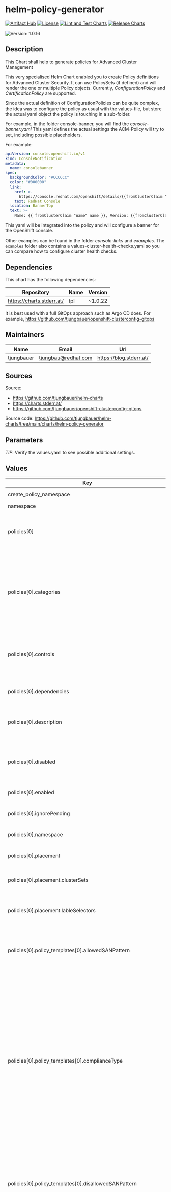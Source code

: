 

# helm-policy-generator

  [![Artifact Hub](https://img.shields.io/endpoint?url=https://artifacthub.io/badge/repository/openshift-bootstraps)](https://artifacthub.io/packages/search?repo=openshift-bootstraps)
  [![License](https://img.shields.io/badge/License-Apache_2.0-blue.svg)](https://opensource.org/licenses/Apache-2.0)
  [![Lint and Test Charts](https://github.com/tjungbauer/helm-charts/actions/workflows/lint_and_test_charts.yml/badge.svg)](https://github.com/tjungbauer/helm-charts/actions/workflows/lint_and_test_charts.yml)
  [![Release Charts](https://github.com/tjungbauer/helm-charts/actions/workflows/release.yml/badge.svg)](https://github.com/tjungbauer/helm-charts/actions/workflows/release.yml)

  ![Version: 1.0.16](https://img.shields.io/badge/Version-1.0.16-informational?style=flat-square)

 

  ## Description

  This Chart shall help to generate policies for Advanced Cluster Management

This very specialised Helm Chart enabled you to create Policy definitions for Advanced Cluster Security.
It can use PolicySets (if defined) and will render the one or multiple Policy objects.
Currently, *ConfigurationPolicy* and *CertificationPolicy* are supported.

Since the actual definition of ConfigurationPolicies can be quite complex, the idea was to configure the policy as usual with the values-file,
but store the actual yaml object the policy is touching in a sub-folder.

For example, in the folder console-banner, you will find the *console-banner.yaml*
This yaml defines the actual settings the ACM-Policy will try to set, including possible placeholders.

For example:

```yaml
apiVersion: console.openshift.io/v1
kind: ConsoleNotification
metadata:
  name: consolebanner
spec:
  backgroundColor: "#CCCCCC"
  color: "#000000"
  link:
    href: >-
      https://console.redhat.com/openshift/details/{{fromClusterClaim "id.openshift.io" }}
    text: RedHat Console
  location: BannerTop
  text: >-
    Name: {{ fromClusterClaim "name" name }}, Version: {{fromClusterClaim "version.openshift.io" }}
```

This yaml will be integrated into the policy and will configure a banner for the OpenShift console.

Other examples can be found in the folder *console-links* and *examples*. The `examples` folder also contains a values-cluster-health-checks.yaml so you can compare how to configure cluster health checks.

## Dependencies

This chart has the following dependencies:

| Repository | Name | Version |
|------------|------|---------|
| https://charts.stderr.at/ | tpl | ~1.0.22 |

It is best used with a full GitOps approach such as Argo CD does. For example, https://github.com/tjungbauer/openshift-clusterconfig-gitops

## Maintainers

| Name | Email | Url |
| ---- | ------ | --- |
| tjungbauer | <tjungbau@redhat.com> | <https://blog.stderr.at/> |

## Sources
Source:
* <https://github.com/tjungbauer/helm-charts>
* <https://charts.stderr.at/>
* <https://github.com/tjungbauer/openshift-clusterconfig-gitops>

Source code: https://github.com/tjungbauer/helm-charts/tree/main/charts/helm-policy-generator

## Parameters

*TIP*: Verify the values.yaml to see possible additional settings.

## Values

| Key | Type | Default | Description |
|-----|------|---------|-------------|
| create_policy_namespace | bool | false | Create Namespace for the policy Yes/No |
| namespace | string | `"policy-hub"` |  |
| policies[0] | object | `{"categories":["CM Configuration Management"],"controls":["CM Console Customizations"],"dependencies":[{"apiVersion":"policy.open-cluster-management.io/v1","compliance":"Compliant","kind":"Policy","name":"","namespace":""}],"description":"","disabled":"false","enabled":true,"ignorePending":false,"namespace":"policy-hub","placement":{"clusterSets":["hub"],"lableSelectors":[{"key":"name","operator":"In","values":["local-cluster"]}]},"policy_templates":[{"allowedSANPattern":"","complianceType":"musthave","disallowedSANPattern":"","evaluationInterval":{"compliant":"45m","noncompliant":"45s"},"extraDependencies":[{"apiVersion":"policy.open-cluster-management.io/v1","compliance":"Compliant","kind":"Policy","name":"","namespace":""}],"kind":"ConfigurationPolicy","maximumCADuration":"100h","maximumDuration":"100h","minimumCADuration":"400h","minimumDuration":"100h","name":"console-banner","name_use_template_filename":"true","namespaceSelector":{"exclude":[],"include":[],"matchExpressions":[{"key":"name","operator":"In","values":["local-cluster"]}],"matchLabels":{"component":"redis","env":"test"}},"path":"console-banner","pruneObjectBehavior":"DeleteIfCreated","remediationAction":"enforce","severity":"low"}],"policyname":"console-banner","remediationAction":"inform","standards":["Baseline 2023v1"]}` | The name for identifying the policy resource. |
| policies[0].categories | list | empty | A security control category represent specific requirements for one or more standards. For example, a System and Information Integrity category might indicate that your policy contains a data transfer protocol to protect personal information, as required by the HIPAA and PCI standards. This is used only when policyDefaults.catagories is not set. |
| policies[0].controls | list | empty | The name of the security control that is being checked. For example, Access Control or System and Information Integrity. This is used only when policyDefaults.catagories is not set. |
| policies[0].dependencies | list | `[{"apiVersion":"policy.open-cluster-management.io/v1","compliance":"Compliant","kind":"Policy","name":"","namespace":""}]` | Dependencies are used to create a list of dependency objects detailed with extra considerations for compliance. |
| policies[0].description | string | empty | Local description of the policy. Simply adds an annotation. This is only set when policyDefaults.desciption is NOT set. |
| policies[0].disabled | string | true | The disabled parameter provides the ability to enable and disable your policies in the context of ACM.  Set the value to true or false explicitly set the value to false to activate the policy |
| policies[0].enabled | bool | false | Enable this policy in this Chart or not. |
| policies[0].ignorePending | bool | empty | Used to mark a policy template as compliant until the dependency criteria is verified. Values:   - true   - false |
| policies[0].namespace | string | `"policy-hub"` | Namespace of the policy. This namespace must exist! |
| policies[0].placement | object | empty | Places a policy to a cluster with selected labels and or clusterSet This is used when the PolicySet does NOT define a placement |
| policies[0].placement.clusterSets | list | empty | A clusterSet the policy to bind to. The clusterSet must exist. Optional |
| policies[0].placement.lableSelectors | list | empty | Required cluster selectors Selects a cluster based on its labels. For example: name euqals to "local-cluster" multiple selectors can be defined, which must all be true |
| policies[0].policy_templates[0].allowedSANPattern | string | `""` | Only if CertificatePolicy! A regular expression that must match every SAN entry that you have defined in your certificates. This parameter checks DNS names against patterns.  Optional |
| policies[0].policy_templates[0].complianceType | string | musthave | Used to define the desired state of the Kubernetes object on the managed clusters. You must use one of the following verbs as the parameter value: mustonlyhave: Indicates that an object must exist with the exact fields and values as               defined in the objectDefinition. musthave: Indicates an object must exist with the same fields as specified in the objectDefinition.           Any existing fields on the object that are not specified in the object-template           are ignored. In general, array values are appended. The exception for the array to be           patched is when the item contains a name key with a value that matches an existing item. Use a           fully defined objectDefinition using the mustonlyhave compliance type, if you want to           replace the array. mustnothave: Indicates that an object with the same fields as specified in the objectDefinition              cannot exist. |
| policies[0].policy_templates[0].disallowedSANPattern | string | `""` | Only if CertificatePolicy! A regular expression that must not match any SAN entries you have defined in your certificates. This parameter checks DNS names against patterns. Note: To detect wild-card certificate, use the following SAN pattern:    disallowedSANPattern: "[\\*]"  Optional |
| policies[0].policy_templates[0].evaluationInterval | object | `{"compliant":"45m","noncompliant":"45s"}` | Used to define how often the policy is evaluated when it is in the compliant state. The values must be in the format of a duration which is a sequence of numbers with time unit suffixes. For example, 12h30m5s represents 12 hours, 30 minutes, and 5 seconds. It can also be set to never so that the policy is not reevaluated on the compliant cluster, unless the policy spec is updated. By default, the minimum time between evaluations for configuration policies is approximately 10 seconds. (This can be longer if the configuration policy controller is saturated on the managed cluster.) Optional |
| policies[0].policy_templates[0].extraDependencies | list | `[{"apiVersion":"policy.open-cluster-management.io/v1","compliance":"Compliant","kind":"Policy","name":"","namespace":""}]` | For policy templates, this is used to create a list of dependency objects detailed with extra considerations for compliance. |
| policies[0].policy_templates[0].extraDependencies[0] | object | `{"apiVersion":"policy.open-cluster-management.io/v1","compliance":"Compliant","kind":"Policy","name":"","namespace":""}` | The name of the object being depended on. |
| policies[0].policy_templates[0].extraDependencies[0].apiVersion | string | `"policy.open-cluster-management.io/v1"` | The API version of the object. The default value is policy.opencluster-management.io/v1 |
| policies[0].policy_templates[0].extraDependencies[0].compliance | string | `"Compliant"` | The compliance state the object needs to be in. The default value is Compliant. |
| policies[0].policy_templates[0].extraDependencies[0].kind | string | `"Policy"` | The kind of the object. By default, the kind is set to Policy, but can also be other kinds that have compliance state, such as ConfigurationPolicy. |
| policies[0].policy_templates[0].extraDependencies[0].namespace | string | `""` | The namespace of the object being depended on. The default is the namespace of policies set for the Policy Generator. |
| policies[0].policy_templates[0].kind | string | ConfigurationPolicy | Optional: only required when CertificatePolicy shall be defined Currently two are defined: ConfigurationPolicy and CertificationPolicy |
| policies[0].policy_templates[0].maximumCADuration | string | `"100h"` | Only if CertificatePolicy! Set a value to identify signing certificates that have been created with a duration that exceeds your defined limit.  Optional |
| policies[0].policy_templates[0].maximumDuration | string | `"100h"` | Only if CertificatePolicy! Set a value to identify certificates that have been created with a duration that exceeds your desired limit.  Optional |
| policies[0].policy_templates[0].minimumCADuration | string | `"400h"` | Only if CertificatePolicy! Set a value to identify signing certificates that might expire soon with a different value from other certificates. If the parameter value is not specified, the CA certificate expiration is the value used for the minimumDuration.  Optional |
| policies[0].policy_templates[0].minimumDuration | string | 100h | Only if CertificatePolicy! When a value is not specified, the default value is 100h. This parameter specifies the smallest duration (in hours) before a certificate is considered noncompliant.  Required |
| policies[0].policy_templates[0].name_use_template_filename | string | `"true"` | In case multiple policy_templates are used, you can either use the "randomizer" do set unique names, or use the name of the file where the policy_template is defined. For example: file/myfile.yaml would name the policy_template as "myfile" Optional @efault -- empty |
| policies[0].policy_templates[0].namespaceSelector | object | `{"exclude":[],"include":[],"matchExpressions":[{"key":"name","operator":"In","values":["local-cluster"]}],"matchLabels":{"component":"redis","env":"test"}}` | Determines the list of namespaces to check on the cluster for the given manifest. If a namespace is specified in the manifest, the selector is not necessary. This defaults to no selectors. |
| policies[0].policy_templates[0].path | string | `"console-banner"` | Path the Kubernetes objects in yaml format. (They must be fully defined) Here the policy object in yaml format is found. |
| policies[0].policy_templates[0].pruneObjectBehavior | string | None | Determines whether to clean up resources related to the policy when the policy is removed from a managed cluster.  Values:    - DeleteIfCreated: Cleans up any resources created by the policy.    - DeleteAll: Cleans up all resources managed by the policy.    - None: This is the default value and maintains the same behavior            from previous releases, where no related resources are deleted. |
| policies[0].policy_templates[0].remediationAction | string | inform | Specifies the action to take when the policy is non-compliant. Use the following parameter values:   - inform   - InformOnly   - enforce  Important: the policy-template.spec.remediationAction is overridden by the preceding parameter value for spec.remediationAction (if defined)  |
| policies[0].policy_templates[0].severity | string | `"low"` | Specifies the severity when the policy is non-compliant. Use the following parameter values: low, medium, high, or critical.  @efault -- low |
| policies[0].remediationAction | string | `"inform"` | Specifies the remediation of your policy. The possible parameter values are enforce and inform. If specified, the spec.remediationAction value overrides any remediationAction parameter defined in the child policies in the policy-templates section. For example, if the spec.remediationAction value is set to enforce, then the remediationAction in the policy-templates section is set to enforce during runtime. Important: Some policy kinds might not support the enforce feature.  Optional Values:   - inform   - enforce |
| policies[0].standards | list | empty | The name or names of security standards the policy is related to. For example, National Institute of Standards and Technology (NIST) and Payment Card Industry (PCI). This is used only when policyDefaults.catagories is not set. |
| policyDefaults | object | `{"categories":["CM Configuration Management"],"controls":["CM Console Customizations"],"description":"Console Customizations","globalRemediationAction":"inform","standards":["Baseline 2023v1"]}` | Default annotation settings. These will overwrite the individual settings in the Policy and are used by all policies that are defined here. |
| policyDefaults.categories | list | empty | A security control category represent specific requirements for one or more standards. For example, a System and Information Integrity category might indicate that your policy contains a data transfer protocol to protect personal information, as required by the HIPAA and PCI standards.  Optional |
| policyDefaults.controls | list | empty | A security control category represent specific requirements for one or more standards. For example, a System and Information Integrity category might indicate that your policy contains a data transfer protocol to protect personal information, as required by the HIPAA and PCI standards.  Optional |
| policyDefaults.description | string | empty | Description of the policy. Simply adds an annotation.  Optional |
| policyDefaults.globalRemediationAction | string | `"inform"` | Specifies the remediation of your policy. Must either be set here or inside the policy. Overrides other remediationAction settings!!  Optional The parameter values are:   - inform   - enforce |
| policyDefaults.standards | list | empty | The name or names of security standards the policy is related to. For example, National Institute of Standards and Technology (NIST) and Payment Card Industry (PCI).  Optional |
| policySet.enabled | bool | false | Enable of disable policySets. If disabled, the PlaceMentBinding will use the name of the policy |
| policySet.sets[0] | object | `{"description":"Contains console customizations","name":"console-customizations","namespace":"policy-hub","placement":{"clusterSets":["hub"],"lableSelectors":[{"key":"name","operator":"In","values":["local-cluster"]}]},"policies":["console-banner"]}` | The name for identifying the policySet resource. |
| policySet.sets[0].description | string | `"Contains console customizations"` | The descrption for identifying the policySet resource. |
| policySet.sets[0].namespace | string | `"policy-hub"` | The namespace of policySet resource. |
| policySet.sets[0].placement | object | `{"clusterSets":["hub"],"lableSelectors":[{"key":"name","operator":"In","values":["local-cluster"]}]}` | Places a policySET to a cluster with selected labels and or clusterSet |
| policySet.sets[0].placement.clusterSets | list | N/A | a clusterSet the policy to bind to. The clusterSet must exist. Optional |
| policySet.sets[0].placement.lableSelectors | list | `[{"key":"name","operator":"In","values":["local-cluster"]}]` | multiple selectors can be defined, which must all be true |
| policySet.sets[0].policies | list | empty | The list of policies that you want to group together in the policy set. If defined, it will take the list. If Not defined it will automatically take the names of the policies defined below. |

## Example values

```yaml
---
namespace: &namespace policy-hub
create_policy_namespace: true

policyDefaults:
    categories:
      - CM Configuration Management
    controls:
      - CM Console Customizations
    standards:
      - Baseline 2023v1
    description: "Console Customizations"

    globalRemediationAction: inform

policySet:
  enabled: true

  # Define PolicySets
  sets:
    - name: console-customizations
      description: "Contains console customizations"
      namespace: *namespace

      policies:
        - console-banner
      placement:
        lableSelectors:
          - key: name
            operator: In
            values:
              - local-cluster

policies:
  - policyname: console-banner
    enabled: true
    namespace: *namespace
    disabled: 'false'
    remediationAction: inform

    policy_templates:
      - name: console-banner
        name_use_template_filename: "true"
        remediationAction: enforce
        complianceType: musthave
        severity: low
```

## Installing the Chart

To install the chart with the release name `my-release`:

```console
helm install my-release tjungbauer/<chart-name>>
```

The command deploys the chart on the Kubernetes cluster in the default configuration.

## Uninstalling the Chart

To uninstall/delete the my-release deployment:

```console
helm delete my-release
```

The command removes all the Kubernetes components associated with the chart and deletes the release.

----------------------------------------------
Autogenerated from chart metadata using [helm-docs v1.14.2](https://github.com/norwoodj/helm-docs/releases/v1.14.2)
